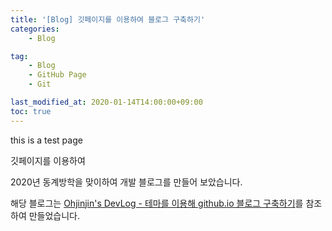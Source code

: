 ```yaml
---
title: '[Blog] 깃페이지를 이용하여 블로그 구축하기'
categories:
    - Blog

tag:
    - Blog
    - GitHub Page
    - Git

last_modified_at: 2020-01-14T14:00:00+09:00
toc: true
---
```


this is a test page

깃페이지를 이용하여 

2020년 동계방학을 맞이하여 개발 블로그를 만들어 보았습니다.

해당 블로그는 [Ohjinjin's DevLog - 테마를 이용해 github.io 블로그 구축하기](https://ohjinjin.github.io/blog/blog/)를 참조하여 만들었습니다.
